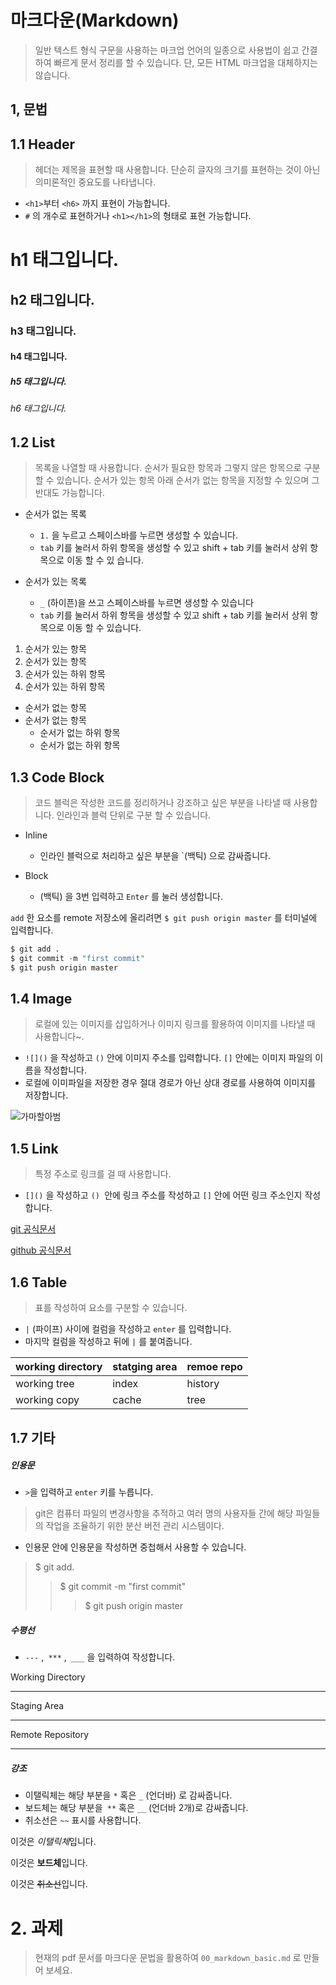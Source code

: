 

# 마크다운(Markdown)

>일반 텍스트 형식 구문을 사용하는 마크업 언어의 일종으로 사용법이 쉽고 간결하여 빠르게 문서 정리를 할 수 있습니다. 단, 모든 HTML 마크업을 대체하지는 않습니다.





## 1, 문법

## 1.1 Header

>헤더는 제목을 표현할 때 사용합니다. 단순히 글자의 크기를 표현하는 것이 아닌 의미론적인 중요도를 나타냅니다.

- `<h1>`부터 `<h6>` 까지 표현이 가능합니다.
- `#` 의 개수로 표현하거나 `<h1></h1>`의 형태로 표현 가능합니다.



# h1 태그입니다.

## h2 태그입니다.

### h3 태그입니다. 

#### h4 태그입니다.

##### h5 태그입니다.

###### h6 태그입니다.



## 1.2 List

> 목록을 나열할 때 사용합니다. 순서가 필요한 항목과 그렇지 않은 항목으로 구분할 수 있습니다. 순서가 있는 항목 아래 순서가 없는 항목을 지정할 수 있으며 그 반대도 가능합니다.

- 순서가 없는 목록
  - `1.` 을 누르고 스페이스바를 누르면 생성할 수 있습니다.
  - `tab` 키를 눌러서 하위 항목을 생성할 수 있고 shift + tab 키를 눌러서 상위 항목으로 이동 할 수 있
    습니다.

- 순서가 있는 목록
  - `_` (하이픈)을 쓰고 스페이스바를 누르면 생성할 수 있습니다
  - `tab` 키를 눌러서 하위 항목을 생성할 수 있고 shift + tab 키를 눌러서 상위 항목으로 이동 할 수 있습니다.

1.  순서가 있는 항목
2.  순서가 있는 항목
   1.  순서가 있는 하위 항목
   2.  순서가 있는 하위 항목

- 순서가 없는 항목
- 순서가 없는 항목
  - 순서가 없는 하위 항목
  - 순서가 없는 하위 항목



## 1.3 Code Block

>코드 블럭은 작성한 코드를 정리하거나 강조하고 싶은 부분을 나타낼 때 사용합니다. 인라인과 블럭 단위로 구분 할 수 있습니다.

- Inline
  - 인라인 블럭으로 처리하고 싶은 부분을 `(백틱) 으로 감싸줍니다.

- Block
  -  (백틱) 을 3번 입력하고    `Enter`  를 눌러 생성합니다.

`add` 한 요소를 remote 저장소에 올리려면 `$ git push origin master` 를 터미널에 입력합니다.

```python
$ git add .
$ git commit -m "first commit"
$ git push origin master
```



## 1.4 Image

>로컬에 있는 이미지를 삽입하거나 이미지 링크를 활용하여 이미지를 나타낼 때 사용합니다~.

- `![]()` 을 작성하고 `()` 안에 이미지 주소를 입력합니다. `[]` 안에는 이미지 파일의 이름을 작성합니다.
- 로컬에 이미파일을 저장한 경우 절대 경로가 아닌 상대 경로를 사용하여 이미지를 저장합니다.



![가마할아범](https://miro.medium.com/max/318/1*1OKmA2EdGln8O6RCVORgGg.png)





## 1.5 Link

> 특정 주소로 링크를 걸 때 사용합니다.

- `[]()` 을 작성하고 `() `안에 링크 주소를 작성하고 `[]` 안에 어떤 링크 주소인지 작성합니다.



[git 공식문서](https://git-scm.com/)

[github 공식문서](https://github.com/)



## 1.6 Table

> 표를 작성하여 요소를 구분할 수 있습니다.

- `|` (파이프) 사이에 컬럼을 작성하고 `enter` 를 입력합니다.
- 마지막 컬럼을 작성하고 뒤에 `|` 를 붙여줍니다.



| working directory | statging area | remoe repo |
| ----------------- | ------------- | ---------- |
| working tree      | index         | history    |
| working copy      | cache         | tree       |



## 1.7 기타

##### 인용문

- `>`을 입력하고 `enter` 키를 누릅니다.

> git은 컴퓨터 파일의 변경사항을 추적하고 여러 명의 사용자들 간에 해당 파일들의 작업을 조율하기 위한 분산
> 버전 관리 시스템이다.

- 인용문 안에 인용문을 작성하면 중첩해서 사용할 수 있습니다.

> $ git add.
>
> >$ git commit -m "first commit"
> >
> >> $ git push origin master

##### 수평선

- `---` ,` ***` ,` ___` 을 입력하여 작성합니다.

Working Directory

--------

Staging Area

--------

Remote Repository

-----

##### 강조

- 이탤릭체는 해당 부분을 `*` 혹은 `_` (언더바) 로 감싸줍니다.
- 보드체는 해당 부분을` **` 혹은 `__` (언더바 2개)로 감싸줍니다.
- 취소선은 `~~` 표시를 사용합니다.

이것은 *이탤릭체*입니다.

 이것은 **보드체**입니다.

이것은 ~~취소선~~입니다.



# 2. 과제

> 현재의 pdf 문서를 마크다운 문법을 활용하여 `00_markdown_basic.md` 로 만들어 보세요.